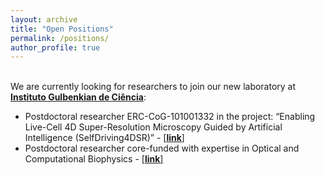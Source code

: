 ```yaml
---
layout: archive
title: "Open Positions"
permalink: /positions/
author_profile: true
---
```


<br>
We are currently looking for researchers to join our new laboratory at <b><u><a href="https://gulbenkian.pt/ciencia/">Instituto Gulbenkian de Ciência</a></u></b>:

* Postdoctoral researcher ERC-CoG-101001332 in the project: “Enabling Live-Cell 4D Super-Resolution Microscopy Guided by Artificial
Intelligence (SelfDriving4DSR)” - <a href="https://gulbenkian.pt/ciencia/wp-content/uploads/sites/47/2022/03/OCB-RHenriques-ERC-Postdoc-Optical-and-ML-Eng-1_Rev-NC_TR_JPL.pdf">[<b><u>link</u></b>]</a>
* Postdoctoral researcher core-funded with expertise in Optical and Computational Biophysics - <a href="https://gulbenkian.pt/ciencia/wp-content/uploads/sites/47/2022/02/Post-Doc-call_Henriques-Lab.pdf">[<b><u>link</u></b>]
